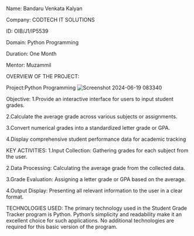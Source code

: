 Name: Bandaru Venkata Kalyan

Company: CODTECH IT SOLUTIONS

ID: OIB/J1/IP5539

Domain: Python Programming

Duration: One Month

Mentor:  Muzammil

OVERVIEW OF THE PROJECT:

Project:Python Programming
![Screenshot 2024-06-19 083340](https://github.com/Kalyanbandaru69/task2_student_Grade/assets/173155055/5ff79ed9-4c27-40e2-99e6-f805c719303d)

Objective:
1.Provide an interactive interface for users to input student grades.

2.Calculate the average grade across various subjects or assignments.

3.Convert numerical grades into a standardized letter grade or GPA.

4.Display comprehensive student performance data for academic tracking

KEY ACTIVITIES:
1.Input Collection: Gathering grades for each subject from the user.

2.Data Processing: Calculating the average grade from the collected data.

3.Grade Evaluation: Assigning a letter grade or GPA based on the average.

4.Output Display: Presenting all relevant information to the user in a clear format.

TECHNOLOGIES USED:
The primary technology used in the Student Grade Tracker program is Python. Python’s simplicity and readability make it an excellent choice for such applications. No additional technologies are required for this basic version of the program.

